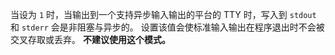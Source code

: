 <!-- YAML
added: 6.4.0
-->

当设为 `1` 时，当输出到一个支持异步输入输出的平台的 TTY 时，写入到 `stdout` 和 `stderr` 会是非阻塞与异步的。
设置该值会使标准输入输出在程序退出时不会被交叉存取或丢弃。
**不建议使用这个模式。**

